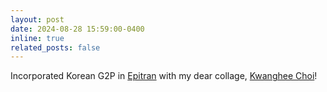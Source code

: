 ```yaml
---
layout: post
date: 2024-08-28 15:59:00-0400
inline: true
related_posts: false
---
```


Incorporated Korean G2P in [Epitran](https://github.com/dmort27/epitran) with my dear collage, [Kwanghee Choi](https://scholar.google.com/citations?user=IGXBRggAAAAJ&hl=en)!
